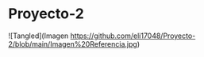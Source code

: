 # Proyecto-2
![Tangled](Imagen https://github.com/eli17048/Proyecto-2/blob/main/Imagen%20Referencia.jpg)
